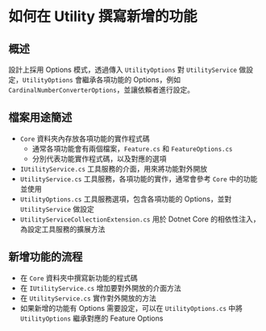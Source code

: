 ﻿# 如何在 Utility 撰寫新增的功能

## 概述

設計上採用 Options 模式，透過傳入 `UtilityOptions` 對 `UtilityService` 做設定，`UtilityOptions` 會繼承各項功能的 Options，例如 `CardinalNumberConverterOptions`，並讓依賴者進行設定。

## 檔案用途簡述

* `Core` 資料夾內存放各項功能的實作程式碼
  * 通常各項功能會有兩個檔案，`Feature.cs` 和 `FeatureOptions.cs`
  * 分別代表功能實作程式碼，以及對應的選項
* `IUtilityService.cs` 工具服務的介面，用來將功能對外開放
* `UtilityService.cs` 工具服務，各項功能的實作，通常會參考 `Core` 中的功能並使用
* `UtilityOptions.cs` 工具服務選項，包含各項功能的 Options，並對 `UtilityService` 做設定
* `UtilityServiceCollectionExtension.cs` 用於 Dotnet Core 的相依性注入，為設定工具服務的擴展方法

## 新增功能的流程

* 在 `Core` 資料夾中撰寫新功能的程式碼
* 在 `IUtilityService.cs` 增加要對外開放的介面方法
* 在 `UtilityService.cs` 實作對外開放的方法
* 如果新增的功能有 Options 需要設定，可以在 `UtilityOptions.cs` 中將 `UtilityOptions` 繼承對應的 Feature Options

